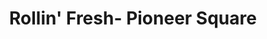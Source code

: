 ---
layout: place
title: "Rollin' Fresh- Pioneer Square"
permalink: /oregon/portland/rollin-fresh-pioneer-square.html
stateAbbr: OR
stateName: Oregon
cityName: Portland
seo:
  name: "Rollin' Fresh- Pioneer Square"
  type: Restaurant
  links: null
description: "Rollin' Fresh- Pioneer Square serves delicious sushi in Portland, Oregon. Try fresh Japanese dishes for a great dining experience. "
place_id: ChIJKzyOcP4LlVQRY2fnlLw-SKk
photos:
  - name: >-
      places/ChIJKzyOcP4LlVQRY2fnlLw-SKk/photos/AeeoHcLMxS7q50imbMr5AF1-ilTaS9I4wJtzNgryXnvezikX6d9yWM_eV2Pxein0uD2vXNO_zOk-ncff0GsJEpRZw_hoXDNHIzX0iqEXf1a9GVDbPnkhfqDUgZEzBPFAXHIcZuODI8JfhjegIiZ23OnyBf6gLmWmHftxlyEG47jpyu26NW6NbJvQ6o4b4V3VtI2VVBF-bh4Qjf1WJaMtJEB9qps6tn1W5cpuo2fGghX4mhk1XJfuiJhymH3WScOdgT2W0tEUgmUKsMWkPtc9pPE4db16EpWAcljyNZnbHmCyM8i4jg
    widthPx: 3600
    heightPx: 2400
    authorAttributions:
      - displayName: Rollin' Fresh- Pioneer Square
        uri: https://maps.google.com/maps/contrib/105439740727829772238
        photoUri: >-
          https://lh3.googleusercontent.com/a-/ALV-UjWY3EhIkPwnfvPlOkdnMHcrh7eSspOXPHTG0tRSCCVo9dDqiPA=s100-p-k-no-mo
    flagContentUri: >-
      https://www.google.com/local/imagery/report/?cb_client=maps_api_places.places_api&image_key=!1e10!2sAF1QipPJKpc-6sAOhDdyAStiYWdqlyVyAWjfb83sVBgg&hl=en-US
    googleMapsUri: >-
      https://www.google.com/maps/place//data=!3m4!1e2!3m2!1sAF1QipPJKpc-6sAOhDdyAStiYWdqlyVyAWjfb83sVBgg!2e10!4m2!3m1!1s0x54950bfe708e3c2b:0xa9483ebc94e76763
  - name: >-
      places/ChIJKzyOcP4LlVQRY2fnlLw-SKk/photos/AeeoHcLBocrsfrla-OGWDKNF93GeqbJ61YUqiVQXDR6kfpxgUnKFV44ZlebpvnQeim79EEKv1tUDo4xxsfocDjJTp8BxxRIEMZRM5A582wucLJ4G0UQB0EiwWdJhiiI4xZtkNvpdjX3nuDt3JMmpEf4OJzziNJlVDkeMNsVxLtWsoQ7aUuFae8JteNHzWKLxMsvqFAxSDsa9sDvdTWL_oP5LmxcipLKEPbzvtAAZkkc_9CxDf65Deub5DVJn3Drfv0NKFMEBmWzxYcQIFOHpV1kaow714TrdIri7UKdJpp8FrO7KDAYVPPbCspynxSJgii1-zMgR20vV5zS2Tq_gYev6fxJvYOXTpUw9vhu2-Z95NDHfaKu1gEf-_dgYuLEA8_zitELGjbnOGou1FiMLUMvV-AIgoAqv1X8u_uviwJz296jTGsc
    widthPx: 3024
    heightPx: 4032
    authorAttributions:
      - displayName: Josh Moan
        uri: https://maps.google.com/maps/contrib/107638239221597135978
        photoUri: >-
          https://lh3.googleusercontent.com/a-/ALV-UjV0fDycMi_hIyvsZM_v-BOkhT-DUDBp8pJsORZyKKg4uGHfwm_m=s100-p-k-no-mo
    flagContentUri: >-
      https://www.google.com/local/imagery/report/?cb_client=maps_api_places.places_api&image_key=!1e10!2sCIHM0ogKEICAgIDz9vKzjgE&hl=en-US
    googleMapsUri: >-
      https://www.google.com/maps/place//data=!3m4!1e2!3m2!1sCIHM0ogKEICAgIDz9vKzjgE!2e10!4m2!3m1!1s0x54950bfe708e3c2b:0xa9483ebc94e76763
  - name: >-
      places/ChIJKzyOcP4LlVQRY2fnlLw-SKk/photos/AeeoHcJnWXUBrz9mjmjU7tROk-RHrN4-yS96TOcW9AsavzfUExSUtFbI7MV7LG9K6N_197heacen59i-JV6fyr6sq6rllPG7EpBv5x_ySgbg2x9MmD3yKjbIpGPm2Yk6Q3545y6vyv4LDF_qSzejTkWmE89-BniR2VT4p8X1faSdmq_bgqfLa6Pus8WrCZDITTAk9qRuQjlMJ9m4rHWlZe3mbDmunbxh8nrnJAKKYncShXWZa-hW3NZdfmS8fPWJcF3HYyKsdgzJKShxV5HGASjG4eeaZJNPpYxU14niuYX0fddBDz43WJqTIqHyFUA21k4c0bVFf_Mw2Z59UVvsJfSSKWxTSj6DS9R3G2EX9sUCu4o18tDiAlsNIeHE3CgS_vZXuGrEx8qB5mfN4-R6M4o12t9TFT5qDhXvVlAlI9OlFi-uYDxq
    widthPx: 3510
    heightPx: 2511
    authorAttributions:
      - displayName: Natalie Tan
        uri: https://maps.google.com/maps/contrib/106768817504491359566
        photoUri: >-
          https://lh3.googleusercontent.com/a-/ALV-UjVoEIYsZtamApEpsOx-LtQRZPLicCK08V7gIgIAZJdebkKxnsKu=s100-p-k-no-mo
    flagContentUri: >-
      https://www.google.com/local/imagery/report/?cb_client=maps_api_places.places_api&image_key=!1e10!2sCIHM0ogKEICAgICxuZm7iAE&hl=en-US
    googleMapsUri: >-
      https://www.google.com/maps/place//data=!3m4!1e2!3m2!1sCIHM0ogKEICAgICxuZm7iAE!2e10!4m2!3m1!1s0x54950bfe708e3c2b:0xa9483ebc94e76763
  - name: >-
      places/ChIJKzyOcP4LlVQRY2fnlLw-SKk/photos/AeeoHcLW5-oLxWS8aMMPolxQf8qJ_sfQV2V8nUg8zqdCXC7ovs9qW_xFMfiemkwEakPzT70dIsG-m67yxaDv_Ui2VcqeaSlX-qDpYz2lXC4utjC2BWodSxI2wAbiUfqR_FwFl7k6h3vXSm3O_9CMTdWOjephQJxkBKgkml8jlr1_xDqD5llJvWLWTzVWwq0HZnRTrv7y5IrLTVJsI2_TpF7SHO7wSh2BOA2t6FWar3ceHcyeHd80CzRFpfqdYJ_EkdwUIk2ApvLwpl0HpF72mYr6izDjIw3htGRdpz5spXmTBW0wjWOt0jVngQ7LR-fpM6I3bFVpkaDn7_T6qV37YWiZDDHcT2fir-Tzz3ZUPc5oz6vOAr1gv3-Vrj3F5RRWv56c8_c55t25m6nmlbcrmTsqJAffNRjZUHL8QhjEZW3w9Fplh1g
    widthPx: 4032
    heightPx: 3024
    authorAttributions:
      - displayName: Jason Dunkley
        uri: https://maps.google.com/maps/contrib/111133756376801619426
        photoUri: >-
          https://lh3.googleusercontent.com/a-/ALV-UjXKMM1PyJTtzlr84NQGHtv64JIAdF95C71Ep1_J4jXfzcSiICuC2A=s100-p-k-no-mo
    flagContentUri: >-
      https://www.google.com/local/imagery/report/?cb_client=maps_api_places.places_api&image_key=!1e10!2sCIHM0ogKEICAgICek4Go1gE&hl=en-US
    googleMapsUri: >-
      https://www.google.com/maps/place//data=!3m4!1e2!3m2!1sCIHM0ogKEICAgICek4Go1gE!2e10!4m2!3m1!1s0x54950bfe708e3c2b:0xa9483ebc94e76763
  - name: >-
      places/ChIJKzyOcP4LlVQRY2fnlLw-SKk/photos/AeeoHcJ0JM9T7JGNbB3uBPBHeU0T0xRYrl_ip0-2XFfzDL8mkTT64wvDsHG0OpH78m2pG6EYvpohLLfrcyv-yWKKu84aQLThFWukMvsaFJdkWWJ2Dpa21yrFiqz1Zj7gKP-yHxGZ2UgMbQ1iUX7_cd5xWvQy-W44uScQPr90CgpewkmmoluJwnUFzGsIZ57s-xp_CiKpaYSJOc3BAbYhrJh3Ag0sU3Vv6U9VFjuJYPl2C53G2S9mw9nxGY0nR23sjhVlZY_mAmcIiICSXFf9YoMoQAM8D800SxMWAtJPzBF8UJl3Lqe2dN08jkaw36w33fHKA8P15gTpTHF8grRUah5hm04RGkysQPHfnVGZf6E1xneZS7sfVuryMvQe6ZNLdwnuTfV_g4Ij_HgX69Zu76O8SCSnKzpLG3NcXBvWkE_vzYQ
    widthPx: 3024
    heightPx: 4032
    authorAttributions:
      - displayName: Q. Tien Le
        uri: https://maps.google.com/maps/contrib/114524966213722187155
        photoUri: >-
          https://lh3.googleusercontent.com/a-/ALV-UjXHTU8CzGXdO_zph9gttGDLfDADYA_skG0Fdm_uZ0a0NtyFz7I8=s100-p-k-no-mo
    flagContentUri: >-
      https://www.google.com/local/imagery/report/?cb_client=maps_api_places.places_api&image_key=!1e10!2sCIHM0ogKEICAgIDJ_Mr7Gg&hl=en-US
    googleMapsUri: >-
      https://www.google.com/maps/place//data=!3m4!1e2!3m2!1sCIHM0ogKEICAgIDJ_Mr7Gg!2e10!4m2!3m1!1s0x54950bfe708e3c2b:0xa9483ebc94e76763
  - name: >-
      places/ChIJKzyOcP4LlVQRY2fnlLw-SKk/photos/AeeoHcKbG27i8CtkqDevClOJ5FAp1nUfOC5vVVzSRJkqNURp1txP33eqXvcZ3D45m5ptiA0xbGRbaL-ngGPJ7Z_xkb28wLkeKjCLAFBJpG7y-fkVubAOOjFO_FxfHMtF5AomqcXAKwg5SxgEE9YB-4D7sOW5sO2Xb2W4gj-81eHsf0FzRXWoDgmqNrXZl34HEOzd0vw7XcT9-2RuTVd-OvJ3zUGfw8sVkceRPYjRymvOA5o3ciBUsVe-G_7wIC9jsYWnvr1dr89PPvXFQ-laiCfcO-6lG0v4Sly5TZObqez8Lz34jsC1iSyAclLsACDlco_o36k3vD2NbU0UajVBhZDZNRcOWaFUXgXCu51jMBqIAyHXUr-4WpSwog6_QuTKogXEWyBQvjYSSbL6-zQIPjDTJKu0VBkjPBgkmd4WBEc-VQ8
    widthPx: 3024
    heightPx: 4032
    authorAttributions:
      - displayName: AJ Rogers
        uri: https://maps.google.com/maps/contrib/100209432626956170108
        photoUri: >-
          https://lh3.googleusercontent.com/a-/ALV-UjUBcv0wLxfFuRPa8iVOE0nNANk-cyNkzU2vt9ygAoWcZzbn4VTN=s100-p-k-no-mo
    flagContentUri: >-
      https://www.google.com/local/imagery/report/?cb_client=maps_api_places.places_api&image_key=!1e10!2sCIHM0ogKEICAgICB2afUJg&hl=en-US
    googleMapsUri: >-
      https://www.google.com/maps/place//data=!3m4!1e2!3m2!1sCIHM0ogKEICAgICB2afUJg!2e10!4m2!3m1!1s0x54950bfe708e3c2b:0xa9483ebc94e76763
  - name: >-
      places/ChIJKzyOcP4LlVQRY2fnlLw-SKk/photos/AeeoHcKkgGYV2-I8t6M0h1VORpetLUNF9V7o3QqIaaWOX5Nt0WSrXHB_-5nbKmw-X8-Yem-docSGMCjcpNWWoPGzRmkRY2ec1j33QpXhwmlYxGPAP6bS9bfYY9X31MIBnC-I3c5arK_VKktL9Pag1It-Yfaa1rxbMvo4ea461D9DIizphw-w-LlgCWv2GAL47Hd39_LG6o3uPNTVSktMy4G0-9fjp28T1zQEhE6Xdaut2K-DVOzk8k9wnL1YerAzyftPzbw59LhRbQkgTahr9SyQO7QPC4trvuedveSLsVle9kjd-yOGo6fkCi0Li7RxVZ0T9GVIRnxlNQ91gujSvSLbiwqOdkmdgnMFOg8QKpcwXCZSCk8-0hnQKnDXm0brnlvVNFZVbetPImTFeUbarobpWl8YZ9o6U-JCyCoPVG8
    widthPx: 4032
    heightPx: 3024
    authorAttributions:
      - displayName: Warunthon “wawa” Harris
        uri: https://maps.google.com/maps/contrib/104360415783955401422
        photoUri: >-
          https://lh3.googleusercontent.com/a-/ALV-UjXKw1MmAYeTsQ-Xgbkt7ehQ7avCsKL8RlxfrGRgsGvfSubRQj9rtw=s100-p-k-no-mo
    flagContentUri: >-
      https://www.google.com/local/imagery/report/?cb_client=maps_api_places.places_api&image_key=!1e10!2sCIHM0ogKEICAgICentkE&hl=en-US
    googleMapsUri: >-
      https://www.google.com/maps/place//data=!3m4!1e2!3m2!1sCIHM0ogKEICAgICentkE!2e10!4m2!3m1!1s0x54950bfe708e3c2b:0xa9483ebc94e76763
  - name: >-
      places/ChIJKzyOcP4LlVQRY2fnlLw-SKk/photos/AeeoHcIsNTxr8P_nwx9CpGMqL5Ob10UcemUOh73J_PN_rHo5XEnhkO6tSLfe1hBg2VaDl_96yAbqF_WkotW_n6t_EFEpA9DZRL9jJiczjmzuPSKyIEE5lqFm4pZarfXOn8_rGbZfWrVvRQ3oHW1AzDrhX0LpRqKH5OUJDZwSLC_JOcLUF9yLNJ3NPYSm73hH4LA8_J98gAmKjxWjAIUCHld435KuUxDHaVaTCRGNp3G8zGWodaOj0Bm7FLuMWIFg598SMxbbMue2wIc04_Ta9Ks3HekVlS-X_R064ujMoAd31O8ALSI9g4VBCO-QZxgLfMAirpLZqx56730_Q_74gF7bRyAIR3ZLfGrgAG0Vbz9KCiIkEkAyNhc03WkC83LfCqwo456J9sCJyOyPcvat_OZUiUfW_Q14wLtEnCDwI5JV0JZI-1A
    widthPx: 4160
    heightPx: 3120
    authorAttributions:
      - displayName: Rob Stoltz
        uri: https://maps.google.com/maps/contrib/114020778166814699766
        photoUri: >-
          https://lh3.googleusercontent.com/a-/ALV-UjUvIiMJwE7jRBatVQeD2qFpxHtnMg-FBjGJlicdcZtc3vPyuDh6oA=s100-p-k-no-mo
    flagContentUri: >-
      https://www.google.com/local/imagery/report/?cb_client=maps_api_places.places_api&image_key=!1e10!2sCIHM0ogKEICAgIDxkcmi0wE&hl=en-US
    googleMapsUri: >-
      https://www.google.com/maps/place//data=!3m4!1e2!3m2!1sCIHM0ogKEICAgIDxkcmi0wE!2e10!4m2!3m1!1s0x54950bfe708e3c2b:0xa9483ebc94e76763
  - name: >-
      places/ChIJKzyOcP4LlVQRY2fnlLw-SKk/photos/AeeoHcJbZSRNG4GhZnF-sLvQYheD2DwgkOGHMuOj_ngn2D-PpRK10Vbr_uGrRbJ6znrT_bXf7qHuZmD2pGf7alsDqMt3vVq3xN31FgKuPRWbMroTS5jP58P4xhLutK8TmAbafYLTU8l-7v-nhGj8N_L6A7T4Kal72HogAGsdhmAwIoXBh1yJMZP83kADJy6bs9GFB3IeBJSMft3WJgd_z-9iXGJ-oecJOPgdghF76w1xxB3klclvsHy9LcX_ii0MkFh8-22wcAhAeKXkny7XrjU2XgqECCdsiZkxWkRpLt45F0_9q8UxmaRfcL2D3Rikmi5_E5ibenU4-GNUsVkLkch5_SRhoJrGqUPNo1g1UPY4cyR3u6JunwZleJyLSSgJNIyqyWgLqtTwZNB-MQOaiUNOZ_On6PqmwL9FBRjtYu9LJigL24tR
    widthPx: 1200
    heightPx: 1600
    authorAttributions:
      - displayName: Rob Stoltz
        uri: https://maps.google.com/maps/contrib/114020778166814699766
        photoUri: >-
          https://lh3.googleusercontent.com/a-/ALV-UjUvIiMJwE7jRBatVQeD2qFpxHtnMg-FBjGJlicdcZtc3vPyuDh6oA=s100-p-k-no-mo
    flagContentUri: >-
      https://www.google.com/local/imagery/report/?cb_client=maps_api_places.places_api&image_key=!1e10!2sCIHM0ogKEICAgIDOqaXZugE&hl=en-US
    googleMapsUri: >-
      https://www.google.com/maps/place//data=!3m4!1e2!3m2!1sCIHM0ogKEICAgIDOqaXZugE!2e10!4m2!3m1!1s0x54950bfe708e3c2b:0xa9483ebc94e76763
  - name: >-
      places/ChIJKzyOcP4LlVQRY2fnlLw-SKk/photos/AeeoHcIf3ixr0QDT160vzhP4MKlpOoqBJ_v84_U6s_pLDcwIGWqFtnfiD9sftpJrAG91RuXTI2Y6HAeBzGfQB_kFWyk6neBA4LuWqg2Oh5hr4BgfzLUOpEMu6-8l8YJYqVqXCJSpP6RDkuQlQvrpajaB314AqfqqrOu_vqt-zl-vlcpKVXvZzHC7glrsQ27MHcktgqsp65sGHivg9uNVK0jVLN0Aa0id4jhzjuvWJKRgW37koXMNMmmM2Pr3rXCgO6hR5hgk89kw9lLSi8wNqvo6MxBiBG0sTO5oKwW_BbBPue14No19pGC1wAlDmhS8RKDGe-SzOkQYIbwgkN71JfG4SGqgljwEZr7_SpUsrMz86bCNh31r_n9ecZ0r-M8ET1Q-dnV4YOBq2UzgXKjfE-LYfYSaMLCWgZ8WbvjIEhNQTZeHaQ
    widthPx: 3024
    heightPx: 4032
    authorAttributions:
      - displayName: Racheal Ayala
        uri: https://maps.google.com/maps/contrib/110676680750729391447
        photoUri: >-
          https://lh3.googleusercontent.com/a/ACg8ocLMleCBMqNco5wg5Qx0bEc_SGT1c4QbO7zQL5YpAHBNwAIOFA=s100-p-k-no-mo
    flagContentUri: >-
      https://www.google.com/local/imagery/report/?cb_client=maps_api_places.places_api&image_key=!1e10!2sCIHM0ogKEICAgIClrqeadg&hl=en-US
    googleMapsUri: >-
      https://www.google.com/maps/place//data=!3m4!1e2!3m2!1sCIHM0ogKEICAgIClrqeadg!2e10!4m2!3m1!1s0x54950bfe708e3c2b:0xa9483ebc94e76763
address: 701 SW 6th Ave, Portland, OR 97204, USA
street: 701 SW 6th Ave
city: Portland
state: OR
zip: '97204'
country: USA
neighborhood: Southwest Portland
latitude: '45.518595'
longitude: '-122.679274'
accessibility_options:
  wheelchairAccessibleEntrance: true
business_status: OPERATIONAL
name: Rollin' Fresh- Pioneer Square
google_maps_links:
  directionsUri: >-
    https://www.google.com/maps/dir//''/data=!4m7!4m6!1m1!4e2!1m2!1m1!1s0x54950bfe708e3c2b:0xa9483ebc94e76763!3e0
  placeUri: https://maps.google.com/?cid=12198068570405955427
  writeAReviewUri: >-
    https://www.google.com/maps/place//data=!4m3!3m2!1s0x54950bfe708e3c2b:0xa9483ebc94e76763!12e1
  reviewsUri: >-
    https://www.google.com/maps/place//data=!4m4!3m3!1s0x54950bfe708e3c2b:0xa9483ebc94e76763!9m1!1b1
  photosUri: >-
    https://www.google.com/maps/place//data=!4m3!3m2!1s0x54950bfe708e3c2b:0xa9483ebc94e76763!10e5
primary_type: Takeout Restaurant
opening_hours:
  regular: null
  current: null
secondary_opening_hours:
  regular:
    weekdayDescriptions: null
    type: null
  current:
    weekdayDescriptions: null
    type: null
phone: null
price_level: null
price_range: null
rating: null
rating_count: 0
website: null
reviews: null
parking_options: null
payment_options: null
allow_dogs: null
curbside_pickup: null
delivery: null
dine_in: null
good_for_children: null
good_for_groups: null
good_for_sports: null
live_music: null
menu_for_children: null
outdoor_seating: null
reservable: null
restroom: null
serves_beer: null
serves_breakfast: null
serves_brunch: null
serves_cocktails: null
serves_coffee: null
serves_dinner: null
serves_dessert: null
serves_lunch: null
serves_vegetarian_food: null
serves_wine: null
takeout: null
update_category: essentials
summary: null

---